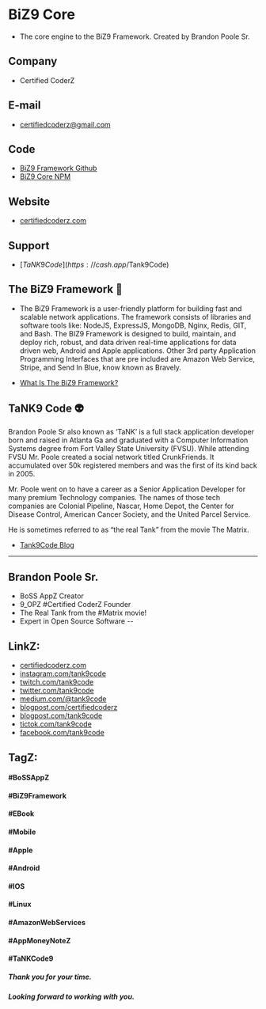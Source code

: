 
# BiZ9 Core
- The core engine to the BiZ9 Framework. Created by Brandon Poole Sr.
## Company
- Certified CoderZ
## E-mail
- certifiedcoderz@gmail.com
## Code
- [BiZ9 Framework Github](https://github.com/biz9framework)
- [BiZ9 Core NPM](https://www.npmjs.com/package/biz9-core)
## Website
- [certifiedcoderz.com](https://certifiedcoderz.com)
## Support
- [$TaNK9Code](https://cash.app/$Tank9Code)

## The BiZ9 Framework 🦾

- The BiZ9 Framework is a user-friendly platform for building fast and scalable network applications. The framework consists of libraries and software tools like: NodeJS, ExpressJS, MongoDB, Nginx, Redis, GIT, and Bash. The BIZ9 Framework is designed to build, maintain, and deploy rich, robust, and data driven real-time applications for data driven web, Android and Apple applications. Other 3rd party Application Programming Interfaces that are pre included are Amazon Web Service, Stripe, and Send In Blue, know known as Bravely.

- [What Is The BiZ9 Framework? ](https://medium.com/@tank9code/what-is-the-biz9-framework-ec67d123e505)

## TaNK9 Code 👽

Brandon Poole Sr also known as ‘TaNK’ is a full stack application developer
born and raised in Atlanta Ga and graduated with a Computer Information Systems degree from Fort Valley State University (FVSU).  While attending FVSU Mr. Poole created a social network titled CrunkFriends. It accumulated over 50k registered members and was the first of its kind back in 2005.

Mr. Poole went on to have a career as a Senior Application Developer for many premium Technology companies. The names of those tech companies are Colonial Pipeline, Nascar, Home Depot, the Center for Disease Control, American Cancer Society,  and the United Parcel Service.

He is sometimes referred to as “the real Tank” from the movie The Matrix.

- [Tank9Code Blog](https://medium.com/@tank9code/about-brandon-poole-sr-ac2fe8e06a09)
-----------------------------------------------

## Brandon Poole Sr.
- BoSS AppZ Creator
- 9_OPZ #Certified CoderZ Founder
- The Real Tank from the #Matrix movie!
- Expert in Open Source Software
--
## LinkZ:
- [certifiedcoderz.com](certifiedcoderz.com)
- [instagram.com/tank9code](instagram.com/tank9code)
- [twitch.com/tank9code](twitch.com/tank9code)
- [twitter.com/tank9code](twitter.com/tank9code)
- [medium.com/@tank9code](medium.com/@tank9code)
- [blogpost.com/certifiedcoderz](blogpost.com/certifiedcoderz)
- [blogpost.com/tank9code](blogpost.com/tank9code)
- [tictok.com/tank9code](tictok.com/tank9code)
- [facebook.com/tank9code](facebook.com/tank9code)
## TagZ:
#### #BoSSAppZ
#### #BiZ9Framework
#### #EBook
#### #Mobile
#### #Apple
#### #Android
#### #IOS
#### #Linux
#### #AmazonWebServices
#### #AppMoneyNoteZ
#### #TaNKCode9
##### Thank you for your time.
#####  Looking forward to working with you.
